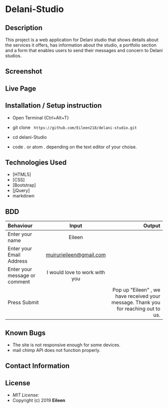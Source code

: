# Delani-Studio



## Description

This project is a web application for Delani studio that shows details about the services it offers, has information about the studio, a portfolio section and a form that enables users to send their messages and concern to Delani studios.

## Screenshot


## Live Page



## Installation / Setup instruction
* Open Terminal {Ctrl+Alt+T}

* git clone ``` https://github.com/Eileen218/delani-studio.git```

* cd delani-Studio

* code . or atom . depending on the text editor of your choise.

## Technologies Used

* [HTML5]
* [CSS]
* [Bootstrap]
* [jQuery]
* markdown


## BDD
| Behaviour      | Input        | Output       |
| :------------- | :----------: | -----------: |
|  Enter your name  |   Eileen |     |
| Enter your Email Address  | muirurieileen@gmail.com |   |
| Enter your message or comment   |  I would love to work with you     |     |
| Press Submit|     |Pop up "Eileen" , we have received your message. Thank you for reaching out to us.|

## Known Bugs
* The site is not responsive enough for some devices.
* mail chimp API does not function properly.

## Contact Information



## License
* *MIT License:*
* Copyright (c) 2019 **Eileen**

